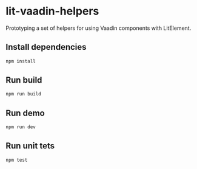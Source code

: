 # lit-vaadin-helpers

Prototyping a set of helpers for using Vaadin components with LitElement.

## Install dependencies

```sh
npm install
```

## Run build

```sh
npm run build
```

## Run demo

```sh
npm run dev
```

## Run unit tets

```sh
npm test
```

